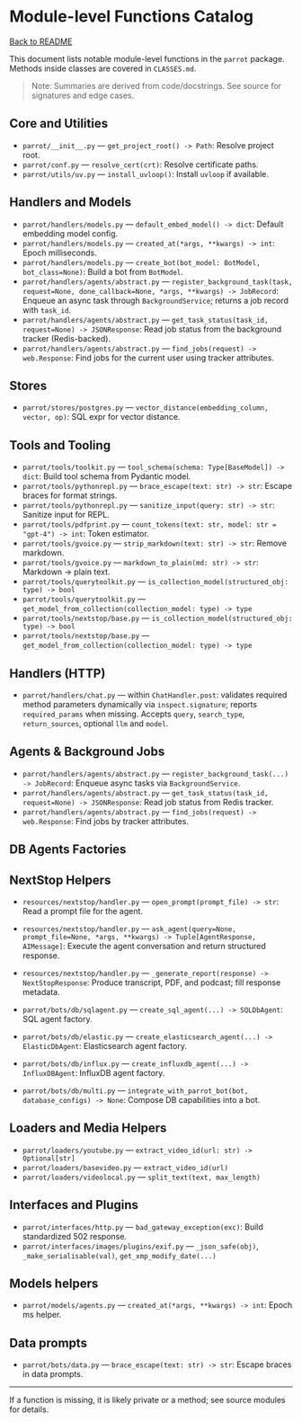 # Module-level Functions Catalog

[Back to README](../README.md)

This document lists notable module-level functions in the `parrot` package. Methods inside classes are covered in `CLASSES.md`.

> Note: Summaries are derived from code/docstrings. See source for signatures and edge cases.

## Core and Utilities
- `parrot/__init__.py` — `get_project_root() -> Path`: Resolve project root.
- `parrot/conf.py` — `resolve_cert(crt)`: Resolve certificate paths.
- `parrot/utils/uv.py` — `install_uvloop()`: Install `uvloop` if available.

## Handlers and Models
- `parrot/handlers/models.py` — `default_embed_model() -> dict`: Default embedding model config.
- `parrot/handlers/models.py` — `created_at(*args, **kwargs) -> int`: Epoch milliseconds.
- `parrot/handlers/models.py` — `create_bot(bot_model: BotModel, bot_class=None)`: Build a bot from `BotModel`.
- `parrot/handlers/agents/abstract.py` — `register_background_task(task, request=None, done_callback=None, *args, **kwargs) -> JobRecord`: Enqueue an async task through `BackgroundService`; returns a job record with `task_id`.
- `parrot/handlers/agents/abstract.py` — `get_task_status(task_id, request=None) -> JSONResponse`: Read job status from the background tracker (Redis-backed).
- `parrot/handlers/agents/abstract.py` — `find_jobs(request) -> web.Response`: Find jobs for the current user using tracker attributes.

## Stores
- `parrot/stores/postgres.py` — `vector_distance(embedding_column, vector, op)`: SQL expr for vector distance.

## Tools and Tooling
- `parrot/tools/toolkit.py` — `tool_schema(schema: Type[BaseModel]) -> dict`: Build tool schema from Pydantic model.
- `parrot/tools/pythonrepl.py` — `brace_escape(text: str) -> str`: Escape braces for format strings.
- `parrot/tools/pythonrepl.py` — `sanitize_input(query: str) -> str`: Sanitize input for REPL.
- `parrot/tools/pdfprint.py` — `count_tokens(text: str, model: str = "gpt-4") -> int`: Token estimator.
- `parrot/tools/gvoice.py` — `strip_markdown(text: str) -> str`: Remove markdown.
- `parrot/tools/gvoice.py` — `markdown_to_plain(md: str) -> str`: Markdown → plain text.
- `parrot/tools/querytoolkit.py` — `is_collection_model(structured_obj: type) -> bool`
- `parrot/tools/querytoolkit.py` — `get_model_from_collection(collection_model: type) -> type`
- `parrot/tools/nextstop/base.py` — `is_collection_model(structured_obj: type) -> bool`
- `parrot/tools/nextstop/base.py` — `get_model_from_collection(collection_model: type) -> type`

## Handlers (HTTP)
- `parrot/handlers/chat.py` — within `ChatHandler.post`: validates required method parameters dynamically via `inspect.signature`; reports `required_params` when missing. Accepts `query`, `search_type`, `return_sources`, optional `llm` and `model`.

## Agents & Background Jobs
- `parrot/handlers/agents/abstract.py` — `register_background_task(...) -> JobRecord`: Enqueue async tasks via `BackgroundService`.
- `parrot/handlers/agents/abstract.py` — `get_task_status(task_id, request=None) -> JSONResponse`: Read job status from Redis tracker.
- `parrot/handlers/agents/abstract.py` — `find_jobs(request) -> web.Response`: Find jobs by tracker attributes.

## DB Agents Factories
## NextStop Helpers
- `resources/nextstop/handler.py` — `open_prompt(prompt_file) -> str`: Read a prompt file for the agent.
- `resources/nextstop/handler.py` — `ask_agent(query=None, prompt_file=None, *args, **kwargs) -> Tuple[AgentResponse, AIMessage]`: Execute the agent conversation and return structured response.
- `resources/nextstop/handler.py` — `_generate_report(response) -> NextStopResponse`: Produce transcript, PDF, and podcast; fill response metadata.

- `parrot/bots/db/sqlagent.py` — `create_sql_agent(...) -> SQLDbAgent`: SQL agent factory.
- `parrot/bots/db/elastic.py` — `create_elasticsearch_agent(...) -> ElasticDbAgent`: Elasticsearch agent factory.
- `parrot/bots/db/influx.py` — `create_influxdb_agent(...) -> InfluxDBAgent`: InfluxDB agent factory.
- `parrot/bots/db/multi.py` — `integrate_with_parrot_bot(bot, database_configs) -> None`: Compose DB capabilities into a bot.

## Loaders and Media Helpers
- `parrot/loaders/youtube.py` — `extract_video_id(url: str) -> Optional[str]`
- `parrot/loaders/basevideo.py` — `extract_video_id(url)`
- `parrot/loaders/videolocal.py` — `split_text(text, max_length)`

## Interfaces and Plugins
- `parrot/interfaces/http.py` — `bad_gateway_exception(exc)`: Build standardized 502 response.
- `parrot/interfaces/images/plugins/exif.py` — `_json_safe(obj)`, `_make_serialisable(val)`, `get_xmp_modify_date(...)`

## Models helpers
- `parrot/models/agents.py` — `created_at(*args, **kwargs) -> int`: Epoch ms helper.

## Data prompts
- `parrot/bots/data.py` — `brace_escape(text: str) -> str`: Escape braces in data prompts.

---
If a function is missing, it is likely private or a method; see source modules for details.


